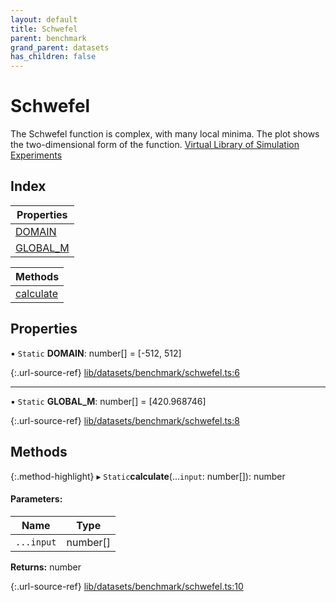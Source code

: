 ```yaml
---
layout: default
title: Schwefel
parent: benchmark
grand_parent: datasets
has_children: false
---
```


# Schwefel

The Schwefel function is complex, with many local minima. The plot shows the two-dimensional form of the function.
[Virtual Library of Simulation Experiments](https://www.sfu.ca/~ssurjano/schwef.html)

## Index

| Properties |
|-----------|
| [DOMAIN](#domain) |
| [GLOBAL\_M](#global_m) |

| Methods |
|-----------|
| [calculate](#calculate) |

## Properties

▪ `Static` **DOMAIN**: number[] = [-512, 512]

{:.url-source-ref}
[lib/datasets/benchmark/schwefel.ts:6](https://github.com/ascentcore/dataspot/blob/bdbcf73/lib/datasets/benchmark/schwefel.ts#L6)

___

▪ `Static` **GLOBAL\_M**: number[] = [420.968746]

{:.url-source-ref}
[lib/datasets/benchmark/schwefel.ts:8](https://github.com/ascentcore/dataspot/blob/bdbcf73/lib/datasets/benchmark/schwefel.ts#L8)

## Methods

{:.method-highlight}
▸ `Static`**calculate**(...`input`: number[]): number

#### Parameters:

Name | Type |
------ | ------ |
`...input` | number[] |

**Returns:** number

{:.url-source-ref}
[lib/datasets/benchmark/schwefel.ts:10](https://github.com/ascentcore/dataspot/blob/bdbcf73/lib/datasets/benchmark/schwefel.ts#L10)
